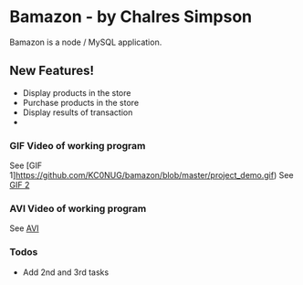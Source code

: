 # Bamazon - by Chalres Simpson
Bamazon is a node / MySQL application.

## New Features!
  - Display products in the store
  - Purchase products in the store
  - Display results of transaction
  - 

### GIF Video of working program

See [GIF 1]https://github.com/KC0NUG/bamazon/blob/master/project_demo.gif)
See [GIF 2](https://github.com/KC0NUG/bamazon/blob/master/project_demo1.gif)

### AVI Video of working program
See [AVI](https://github.com/KC0NUG/bamazon/blob/master/project_demo.avi)
### Todos
 - Add 2nd and 3rd tasks

